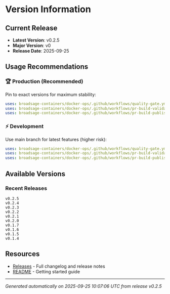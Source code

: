 # Version Information

## Current Release

- **Latest Version**: v0.2.5
- **Major Version**: v0
- **Release Date**: 2025-09-25

## Usage Recommendations

### 🏆 Production (Recommended)

Pin to exact versions for maximum stability:

```yaml
uses: broadsage-containers/docker-ops/.github/workflows/quality-gate.yml@v0.2.5
uses: broadsage-containers/docker-ops/.github/workflows/pr-build-validate.yml@v0.2.5
uses: broadsage-containers/docker-ops/.github/workflows/pr-build-publish.yml@v0.2.5
```

### ⚡ Development

Use main branch for latest features (higher risk):

```yaml
uses: broadsage-containers/docker-ops/.github/workflows/quality-gate.yml@main
uses: broadsage-containers/docker-ops/.github/workflows/pr-build-validate.yml@main
uses: broadsage-containers/docker-ops/.github/workflows/pr-build-publish.yml@main
```

## Available Versions

### Recent Releases

```text
v0.2.5
v0.2.4
v0.2.3
v0.2.2
v0.2.1
v0.2.0
v0.1.7
v0.1.6
v0.1.5
v0.1.4
```

## Resources

- [Releases](https://github.com/broadsage-containers/docker-ops/releases) - Full changelog and release notes
- [README](README.md) - Getting started guide

---
*Generated automatically on 2025-09-25 10:07:06 UTC from release v0.2.5*
